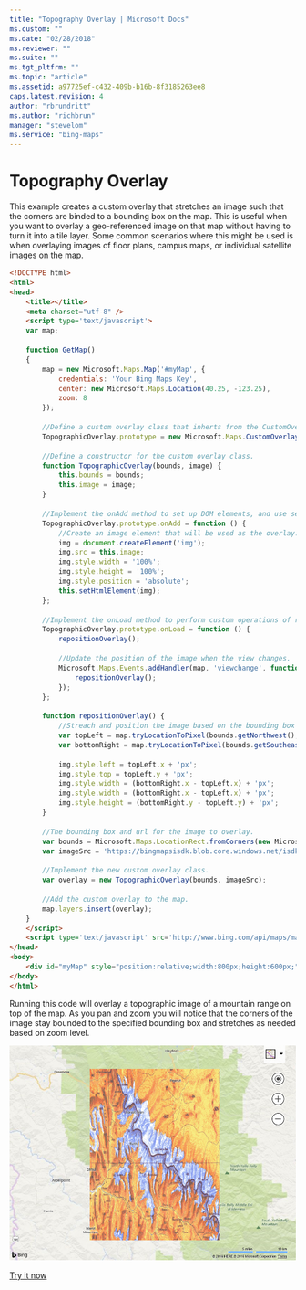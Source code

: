 ```yaml
---
title: "Topography Overlay | Microsoft Docs"
ms.custom: ""
ms.date: "02/28/2018"
ms.reviewer: ""
ms.suite: ""
ms.tgt_pltfrm: ""
ms.topic: "article"
ms.assetid: a97725ef-c432-409b-b16b-8f3185263ee8
caps.latest.revision: 4
author: "rbrundritt"
ms.author: "richbrun"
manager: "stevelom"
ms.service: "bing-maps"
---
```

# Topography Overlay

This example creates a custom overlay that stretches an image such that the corners are binded to a bounding box on the map. This is useful when you want to overlay a geo-referenced image on that map without having to turn it into a tile layer. Some common scenarios where this might be used is when overlaying images of floor plans, campus maps, or individual satellite images on the map. 

```html
<!DOCTYPE html>
<html>
<head>
    <title></title>
    <meta charset="utf-8" />
	<script type='text/javascript'>
    var map;

    function GetMap()
    {
        map = new Microsoft.Maps.Map('#myMap', {
            credentials: 'Your Bing Maps Key',
            center: new Microsoft.Maps.Location(40.25, -123.25),
            zoom: 8
        });

        //Define a custom overlay class that inherts from the CustomOverlay class.
        TopographicOverlay.prototype = new Microsoft.Maps.CustomOverlay();

        //Define a constructor for the custom overlay class.
        function TopographicOverlay(bounds, image) {
            this.bounds = bounds;
            this.image = image;
        }

        //Implement the onAdd method to set up DOM elements, and use setHtmlElement to bind it with the overlay.
        TopographicOverlay.prototype.onAdd = function () {
            //Create an image element that will be used as the overlay.
            img = document.createElement('img');
            img.src = this.image;
            img.style.width = '100%';
            img.style.height = '100%';
            img.style.position = 'absolute';
            this.setHtmlElement(img);
        };

        //Implement the onLoad method to perform custom operations of rendering the DOM element.
        TopographicOverlay.prototype.onLoad = function () {
            repositionOverlay();

            //Update the position of the image when the view changes.
            Microsoft.Maps.Events.addHandler(map, 'viewchange', function () {
                repositionOverlay();
            });
        };

        function repositionOverlay() {
            //Streach and position the image based on the bounding box pixel coordinates.
            var topLeft = map.tryLocationToPixel(bounds.getNorthwest(), Microsoft.Maps.PixelReference.control);
            var bottomRight = map.tryLocationToPixel(bounds.getSoutheast(), Microsoft.Maps.PixelReference.control);

            img.style.left = topLeft.x + 'px';
            img.style.top = topLeft.y + 'px';
            img.style.width = (bottomRight.x - topLeft.x) + 'px';
            img.style.width = (bottomRight.x - topLeft.x) + 'px';
            img.style.height = (bottomRight.y - topLeft.y) + 'px';
        }

        //The bounding box and url for the image to overlay.
        var bounds = Microsoft.Maps.LocationRect.fromCorners(new Microsoft.Maps.Location(40.5, -123.5), new Microsoft.Maps.Location(40, -123));
        var imageSrc = 'https://bingmapsisdk.blob.core.windows.net/isdksamples/topographicMap.gif';

        //Implement the new custom overlay class. 
        var overlay = new TopographicOverlay(bounds, imageSrc);

        //Add the custom overlay to the map.
        map.layers.insert(overlay);
    }
    </script>
    <script type='text/javascript' src='http://www.bing.com/api/maps/mapcontrol?callback=GetMap' async defer></script>
</head>
<body>
    <div id="myMap" style="position:relative;width:800px;height:600px;"></div>
</body>
</html>
```

Running this code will overlay a topographic image of a mountain range on top of the map. As you pan and zoom you will notice that the corners of the image stay bounded to the specified bounding box and stretches as needed based on zoom level.

![BMV8_TopographicOverlayExample](../../media/bmv8-topographicoverlayexample.PNG)

[Try it now](https://www.bing.com/api/maps/sdk/mapcontrol/isdk#imageOverlay+JS)